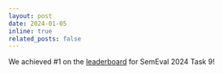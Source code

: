 ```yaml
---
layout: post
date: 2024-01-05
inline: true
related_posts: false
---
```


We achieved #1 on the [leaderboard](https://brainteasersem.github.io/) for SemEval 2024 Task 9!
